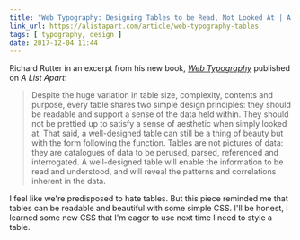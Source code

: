 ```yaml
---
title: "Web Typography: Designing Tables to be Read, Not Looked At | A List Apart"
link_url: https://alistapart.com/article/web-typography-tables
tags: [ typography, design ]
date: 2017-12-04 11:44
---
```

Richard Rutter in an excerpt from his new book, [*Web Typography*](http://book.webtypography.net/) published on *A List Apart*:

> Despite the huge variation in table size, complexity, contents and purpose, every table shares two simple design principles: they should be readable and support a sense of the data held within. They should not be prettied up to satisfy a sense of aesthetic when simply looked at. That said, a well-designed table can still be a thing of beauty but with the form following the function. Tables are not pictures of data: they are catalogues of data to be perused, parsed, referenced and interrogated. A well-designed table will enable the information to be read and understood, and will reveal the patterns and correlations inherent in the data.

I feel like we're predisposed to hate tables. But this piece reminded me that tables can be readable and beautiful with some simple CSS. I'll be honest, I learned some new CSS that I'm eager to use next time I need to style a table.
